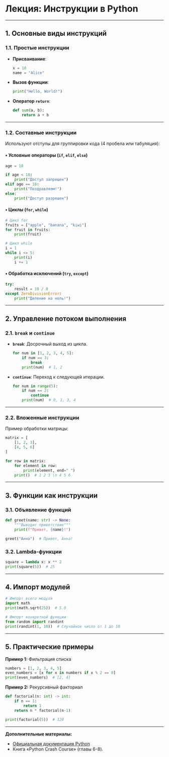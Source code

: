 </think>

# Лекция: Инструкции в Python

---

## **1. Основные виды инструкций**

### **1.1. Простые инструкции**
- **Присваивание**:  
  ```python
  x = 10
  name = "Alice"
  ```

- **Вызов функции**:  
  ```python
  print("Hello, World!")
  ```

- **Оператор `return`**:  
  ```python
  def sum(a, b):
      return a + b
  ```

---

### **1.2. Составные инструкции**
Используют отступы для группировки кода (4 пробела или табуляция):

#### • **Условные операторы (`if`, `elif`, `else`)**  
```python
age = 18

if age < 18:
    print("Доступ запрещен")
elif age == 18:
    print("Поздравляем!")
else:
    print("Доступ разрешен")
```

#### • **Циклы (`for`, `while`)**  
```python
# Цикл for
fruits = ["apple", "banana", "kiwi"]
for fruit in fruits:
    print(fruit)

# Цикл while
i = 1
while i <= 5:
    print(i)
    i += 1
```

#### • **Обработка исключений (`try`, `except`)**  
```python
try:
    result = 10 / 0
except ZeroDivisionError:
    print("Деление на ноль!")
```

---

## **2. Управление потоком выполнения**

### **2.1. `break` и `continue`**
- **`break`**: Досрочный выход из цикла.  
  ```python
  for num in [1, 2, 3, 4, 5]:
      if num == 3:
          break
      print(num)  # 1, 2
  ```

- **`continue`**: Переход к следующей итерации.  
  ```python
  for num in range(5):
      if num == 2:
          continue
      print(num)  # 0, 1, 3, 4
  ```

---

### **2.2. Вложенные инструкции**
Пример обработки матрицы:  
```python
matrix = [
    [1, 2, 3],
    [4, 5, 6]
]

for row in matrix:
    for element in row:
        print(element, end=" ")
    print()  # 1 2 3 \n 4 5 6
```

---

## **3. Функции как инструкции**

### **3.1. Объявление функций**
```python
def greet(name: str) -> None:
    """Выводит приветствие"""
    print(f"Привет, {name}!")

greet("Анна")  # Привет, Анна!
```

### **3.2. Lambda-функции**
```python
square = lambda x: x ** 2
print(square(5))  # 25
```

---

## **4. Импорт модулей**
```python
# Импорт всего модуля
import math
print(math.sqrt(25))  # 5.0

# Импорт конкретной функции
from random import randint
print(randint(1, 10))  # Случайное число от 1 до 10
```

---

## **5. Практические примеры**

**Пример 1:** Фильтрация списка  
```python
numbers = [1, 2, 3, 4, 5]
even_numbers = [x for x in numbers if x % 2 == 0]
print(even_numbers)  # [2, 4]
```

**Пример 2:** Рекурсивный факториал  
```python
def factorial(n: int) -> int:
    if n == 1:
        return 1
    return n * factorial(n-1)

print(factorial(5))  # 120
```

---

**Дополнительные материалы:**  
- [Официальная документация Python](https://docs.python.org/3/tutorial/controlflow.html)  
- Книга «Python Crash Course» (главы 6-8).